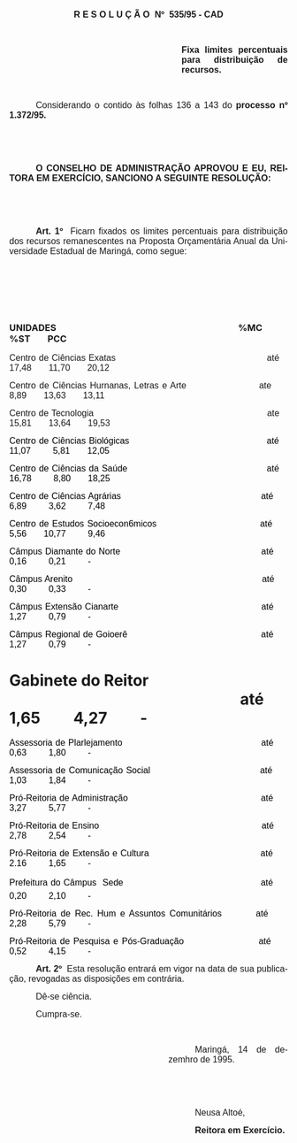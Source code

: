 <body lang=PT-BR style='tab-interval:36.0pt'>

<div class=Section1>

<p class=MsoNormal align=center style='text-align:center'><b><span
style='font-size:12.0pt;mso-bidi-font-size:10.0pt;font-family:Arial'>R E S O L
U Ç Ã O<span style="mso-spacerun: yes">  </span>Nº<span style="mso-spacerun:
yes">  </span>535/95 - CAD<o:p></o:p></span></b></p>

<p class=MsoNormal style='text-align:justify'><span style='font-size:12.0pt;
mso-bidi-font-size:10.0pt;font-family:Arial'><![if !supportEmptyParas]>&nbsp;<![endif]><o:p></o:p></span></p>

<p class=MsoNormal style='margin-left:233.9pt;text-align:justify'><b><span
style='font-size:12.0pt;mso-bidi-font-size:10.0pt;font-family:Arial'>Fixa
limites percentuais para distribuição de recursos.<o:p></o:p></span></b></p>

<p class=MsoNormal style='text-align:justify'><span style='font-size:12.0pt;
mso-bidi-font-size:10.0pt;font-family:Arial'><![if !supportEmptyParas]>&nbsp;<![endif]><o:p></o:p></span></p>

<p class=MsoNormal style='text-align:justify;text-indent:36.0pt'><span
style='font-size:12.0pt;mso-bidi-font-size:10.0pt;font-family:Arial'>Considerando
o contido às folhas 136 a 143 do <b>processo nº 1.372/95.</b><o:p></o:p></span></p>

<p class=MsoNormal style='text-align:justify'><span style='font-size:12.0pt;
mso-bidi-font-size:10.0pt;font-family:Arial'><![if !supportEmptyParas]>&nbsp;<![endif]><o:p></o:p></span></p>

<p class=MsoNormal style='text-align:justify'><span style='font-size:12.0pt;
mso-bidi-font-size:10.0pt;font-family:Arial'><![if !supportEmptyParas]>&nbsp;<![endif]><o:p></o:p></span></p>

<p class=MsoNormal style='text-align:justify;text-indent:36.0pt'><b><span
style='font-size:12.0pt;mso-bidi-font-size:10.0pt;font-family:Arial'>O CONSELHO
DE ADMINISTRAÇÃO APROVOU E EU, REITORA EM EXERCÍCIO, SANCIONO A SEGUINTE
RESOLUÇÃO:</span></b><span style='font-size:12.0pt;mso-bidi-font-size:10.0pt;
font-family:Arial'><o:p></o:p></span></p>

<p class=MsoNormal style='text-align:justify'><span lang=EN-US
style='font-size:12.0pt;mso-bidi-font-size:10.0pt;font-family:Arial;mso-ansi-language:
EN-US'><![if !supportEmptyParas]>&nbsp;<![endif]><o:p></o:p></span></p>

<p class=MsoNormal style='text-align:justify'><span lang=EN-US
style='font-size:12.0pt;mso-bidi-font-size:10.0pt;font-family:Arial;mso-ansi-language:
EN-US'><![if !supportEmptyParas]>&nbsp;<![endif]><o:p></o:p></span></p>

<p class=MsoNormal style='text-align:justify;text-indent:36.0pt'><b><span
style='font-size:12.0pt;mso-bidi-font-size:10.0pt;font-family:Arial'>Art.
1º<span style="mso-spacerun: yes">  </span></span></b><span style='font-size:
12.0pt;mso-bidi-font-size:10.0pt;font-family:Arial'>Ficarn fixados os limites
percentuais para distribuição dos recursos remanescentes na Proposta
Orçamentária Anual da Universidade Estadual de Maringá, como segue: <o:p></o:p></span></p>

<p class=MsoNormal style='text-align:justify'><span style='font-size:12.0pt;
mso-bidi-font-size:10.0pt;font-family:Arial'><![if !supportEmptyParas]>&nbsp;<![endif]><o:p></o:p></span></p>

<p class=MsoNormal style='text-align:justify'><span lang=EN-US
style='font-size:12.0pt;mso-bidi-font-size:10.0pt;font-family:Arial;mso-ansi-language:
EN-US'><![if !supportEmptyParas]>&nbsp;<![endif]><o:p></o:p></span></p>

<p class=MsoNormal style='text-align:justify'><span lang=EN-US
style='font-size:12.0pt;mso-bidi-font-size:10.0pt;font-family:Arial;mso-ansi-language:
EN-US'><![if !supportEmptyParas]>&nbsp;<![endif]><o:p></o:p></span></p>

<h3>UNIDADES <span style='mso-tab-count:2'>                                                                                    </span>%MC<span
style='mso-tab-count:1'>      </span>%ST<span style='mso-tab-count:1'>        </span>PCC</h3>

<p class=MsoNormal style='text-align:justify;tab-stops:290.6pt 318.95pt 13.0cm 418.2pt'><span
style='font-size:12.0pt;mso-bidi-font-size:10.0pt;font-family:Arial'>Centro de
Ciências Exatas<span style="mso-spacerun: yes">     </span><span
style='mso-tab-count:1'>                                             </span>até<span
style='mso-tab-count:1'>    </span>17,48<span style='mso-tab-count:1'>       </span>11,70<span
style='mso-tab-count:1'>       </span>20,12<o:p></o:p></span></p>

<p class=MsoNormal style='text-align:justify;tab-stops:290.6pt 318.95pt 13.0cm 418.2pt'><span
style='font-size:12.0pt;mso-bidi-font-size:10.0pt;font-family:Arial'>Centro de
Ciências Hurnanas, Letras e Arte<span style='mso-tab-count:1'>                     </span>ate<span
style='mso-tab-count:1'>    </span><span style="mso-spacerun: yes"> 
</span>8,89<span style='mso-tab-count:1'>       </span>13,63<span
style='mso-tab-count:1'>       </span>13,11<o:p></o:p></span></p>

<p class=MsoNormal style='text-align:justify;tab-stops:290.6pt 318.95pt 13.0cm 418.2pt'><span
style='font-size:12.0pt;mso-bidi-font-size:10.0pt;font-family:Arial'>Centro de
Tecnologia <span style='mso-tab-count:1'>                                                          </span>ate<span
style='mso-tab-count:1'>    </span>15,81<span style='mso-tab-count:1'>       </span>13,64<span
style='mso-tab-count:1'>       </span>19,53<o:p></o:p></span></p>

<p class=MsoNormal style='text-align:justify;tab-stops:290.6pt 318.95pt 13.0cm 418.15pt'><span
style='font-size:12.0pt;mso-bidi-font-size:10.0pt;font-family:Arial;color:windowtext'>Centro
de Ciências Biológicas <span style='mso-tab-count:1'>                                           </span>até<span
style='mso-tab-count:1'>    </span>11,07<span style='mso-tab-count:1'>       </span><span
style="mso-spacerun: yes">  </span>5,81<span style='mso-tab-count:1'>       </span>12,05<o:p></o:p></span></p>

<p class=MsoNormal style='text-align:justify;tab-stops:290.6pt 318.95pt 13.0cm 418.15pt'><span
style='font-size:12.0pt;mso-bidi-font-size:10.0pt;font-family:Arial;color:windowtext'>Centro
de Ciências da Saúde<span style='mso-tab-count:1'>                                             </span>até<span
style='mso-tab-count:1'>    </span>16,78<span style='mso-tab-count:1'>       </span><span
style="mso-spacerun: yes">  </span>8,80<span style='mso-tab-count:1'>       </span>18,25<o:p></o:p></span></p>

<p class=MsoNormal style='text-align:justify;tab-stops:290.6pt 318.95pt 13.0cm 418.15pt'><span
style='font-size:12.0pt;mso-bidi-font-size:10.0pt;font-family:Arial;color:windowtext'>Centro
de Ciências Agrárias <span style='mso-tab-count:1'>                                              </span>até<span
style='mso-tab-count:1'>    </span><span style="mso-spacerun: yes"> 
</span>6,89<span style='mso-tab-count:1'>       </span><span
style="mso-spacerun: yes">  </span>3,62<span style='mso-tab-count:1'>       </span><span
style="mso-spacerun: yes">  </span>7,48<o:p></o:p></span></p>

<p class=MsoNormal style='text-align:justify;tab-stops:290.6pt 318.95pt 13.0cm 418.15pt'><span
style='font-size:12.0pt;mso-bidi-font-size:10.0pt;font-family:Arial;color:windowtext'>Centro
de Estudos Socioecon6micos<span style='mso-tab-count:1'>                                </span>até<span
style='mso-tab-count:1'>    </span><span style="mso-spacerun: yes"> 
</span>5,56<span style='mso-tab-count:1'>       </span>10,77<span
style='mso-tab-count:1'>       </span><span style="mso-spacerun: yes"> 
</span>9,46<o:p></o:p></span></p>

<p class=MsoNormal style='text-align:justify;tab-stops:290.6pt 318.95pt 13.0cm 418.15pt'><span
style='font-size:12.0pt;mso-bidi-font-size:10.0pt;font-family:Arial;color:windowtext'>Câmpus
Diamante do Norte <span style='mso-tab-count:1'>                                               </span>até<span
style='mso-tab-count:1'>    </span><span style="mso-spacerun: yes"> 
</span>0,16<span style='mso-tab-count:1'>       </span><span
style="mso-spacerun: yes">  </span>0,21<span style='mso-tab-count:1'>       </span><span
style="mso-spacerun: yes">  </span>-<o:p></o:p></span></p>

<p class=MsoNormal style='text-align:justify;tab-stops:290.6pt 318.95pt 13.0cm 418.15pt'><span
style='font-size:12.0pt;mso-bidi-font-size:10.0pt;font-family:Arial;color:windowtext'>Câmpus
Arenito<span style='mso-tab-count:1'>                                                                     </span>até<span
style='mso-tab-count:1'>    </span><span style="mso-spacerun: yes"> 
</span>0,30<span style='mso-tab-count:1'>       </span><span
style="mso-spacerun: yes">  </span>0,33<span style='mso-tab-count:1'>       </span><span
style="mso-spacerun: yes">  </span>-<o:p></o:p></span></p>

<p class=MsoNormal style='text-align:justify;tab-stops:290.6pt 318.95pt 13.0cm 418.15pt'><span
style='font-size:12.0pt;mso-bidi-font-size:10.0pt;font-family:Arial;color:windowtext'>Câmpus
Extensão Cianarte<span style='mso-tab-count:1'>                                                 </span>até<span
style='mso-tab-count:1'>    </span><span style="mso-spacerun: yes"> 
</span>1,27<span style='mso-tab-count:1'>       </span><span
style="mso-spacerun: yes">  </span>0,79<span style='mso-tab-count:1'>       </span><span
style="mso-spacerun: yes">  </span>-<o:p></o:p></span></p>

<p class=MsoNormal style='text-align:justify;tab-stops:290.6pt 318.95pt 13.0cm 418.15pt'><span
style='font-size:12.0pt;mso-bidi-font-size:10.0pt;font-family:Arial;color:windowtext'>Câmpus
Regional de Goioerê<span style='mso-tab-count:1'>                                             </span>até<span
style='mso-tab-count:1'>    </span><span style="mso-spacerun: yes"> 
</span>1,27<span style='mso-tab-count:1'>       </span><span
style="mso-spacerun: yes">  </span>0,79<span style='mso-tab-count:1'>       </span><span
style="mso-spacerun: yes">  </span>-<o:p></o:p></span></p>

<h1 style='tab-stops:290.6pt 318.95pt 13.0cm 418.2pt'>Gabinete do Reitor <span
style='mso-tab-count:1'>                                                               </span>até<span
style='mso-tab-count:1'>    </span><span style="mso-spacerun: yes"> 
</span>1,65<span style='mso-tab-count:1'>       </span><span
style="mso-spacerun: yes">  </span>4,27<span style='mso-tab-count:1'>       </span><span
style="mso-spacerun: yes">  </span>-</h1>

<p class=MsoNormal style='text-align:justify;tab-stops:290.6pt 318.95pt 13.0cm 418.15pt'><span
style='font-size:12.0pt;mso-bidi-font-size:10.0pt;font-family:Arial;color:windowtext'>Assessoria
de Plarlejamento<span style='mso-tab-count:1'>                                               </span>até<span
style='mso-tab-count:1'>    </span><span style="mso-spacerun: yes"> 
</span>0,63<span style='mso-tab-count:1'>       </span><span
style="mso-spacerun: yes">  </span>1,80<span style='mso-tab-count:1'>       </span><span
style="mso-spacerun: yes">  </span>-<o:p></o:p></span></p>

<p class=MsoNormal style='text-align:justify;tab-stops:290.6pt 318.95pt 13.0cm 418.15pt'><span
style='font-size:12.0pt;mso-bidi-font-size:10.0pt;font-family:Arial;color:windowtext'>Assessoria
de Comunicação Social<span style='mso-tab-count:1'>                                  </span>até<span
style='mso-tab-count:1'>    </span><span style="mso-spacerun: yes">  </span>1,03<span
style='mso-tab-count:1'>       </span><span style="mso-spacerun: yes"> 
</span>1,84<span style='mso-tab-count:1'>       </span><span
style="mso-spacerun: yes">  </span>-<o:p></o:p></span></p>

<p class=MsoNormal style='text-align:justify;tab-stops:290.6pt 318.95pt 13.0cm 418.15pt'><span
style='font-size:12.0pt;mso-bidi-font-size:10.0pt;font-family:Arial;color:windowtext'>Pró-Reitoria
de Administração<span style='mso-tab-count:1'>                                            </span>até<span
style='mso-tab-count:1'>    </span><span style="mso-spacerun: yes"> 
</span>3,27<span style='mso-tab-count:1'>       </span><span
style="mso-spacerun: yes">  </span>5,77<span style='mso-tab-count:1'>       </span><span
style="mso-spacerun: yes">  </span>-<o:p></o:p></span></p>

<p class=MsoNormal style='text-align:justify;tab-stops:290.6pt 318.95pt 13.0cm 418.15pt'><span
style='font-size:12.0pt;mso-bidi-font-size:10.0pt;font-family:Arial;color:windowtext'>Pró-Reitoria
de Ensino<span style='mso-tab-count:1'>                                                         </span>até<span
style='mso-tab-count:1'>    </span><span style="mso-spacerun: yes"> 
</span>2,78<span style='mso-tab-count:1'>       </span><span
style="mso-spacerun: yes">  </span>2,54<span style='mso-tab-count:1'>       </span><span
style="mso-spacerun: yes">  </span>-<o:p></o:p></span></p>

<p class=MsoNormal style='text-align:justify;tab-stops:290.6pt 318.95pt 13.0cm 418.15pt'><span
style='font-size:12.0pt;mso-bidi-font-size:10.0pt;font-family:Arial;color:windowtext'>Pró-Reitoria
de Extensão e Cultura<span style='mso-tab-count:1'>                                    </span>até<span
style='mso-tab-count:1'>    </span><span style="mso-spacerun: yes"> 
</span>2.16<span style='mso-tab-count:1'>       </span><span
style="mso-spacerun: yes">  </span>1,65<span style='mso-tab-count:1'>       </span><span
style="mso-spacerun: yes">  </span>-<o:p></o:p></span></p>

<p class=MsoNormal style='text-align:justify;tab-stops:290.6pt 318.95pt 13.0cm 418.15pt'><span
style='font-size:12.0pt;mso-bidi-font-size:10.0pt;font-family:Arial;color:windowtext'>Prefeitura
do Câmpus  Sede<span style='mso-tab-count:1'>                                             </span>até<span
style='mso-tab-count:1'>    </span><span style="mso-spacerun: yes"> 
</span>0,20<span style='mso-tab-count:1'>       </span><span
style="mso-spacerun: yes">  </span>2,10<span style='mso-tab-count:1'>       </span><span
style="mso-spacerun: yes">  </span>-<o:p></o:p></span></p>

<p class=MsoNormal style='text-align:justify;tab-stops:290.6pt 318.95pt 13.0cm 418.15pt'><span
style='font-size:12.0pt;mso-bidi-font-size:10.0pt;font-family:Arial;color:windowtext'>Pró-Reitoria
de Rec. Hum e Assuntos Comunitários<span style='mso-tab-count:1'>        </span>até<span
style='mso-tab-count:1'>    </span><span style="mso-spacerun: yes"> 
</span>2,28<span style='mso-tab-count:1'>       </span><span
style="mso-spacerun: yes">  </span>5,79<span style='mso-tab-count:1'>       </span><span
style="mso-spacerun: yes">  </span>-<o:p></o:p></span></p>

<p class=MsoNormal style='text-align:justify;tab-stops:290.6pt 318.95pt 13.0cm 418.15pt'><span
style='font-size:12.0pt;mso-bidi-font-size:10.0pt;font-family:Arial;color:windowtext'>Pró-Reitoria
de Pesquisa e Pós-Graduação<span style='mso-tab-count:1'>                     </span>até<span
style='mso-tab-count:1'>    </span><span style="mso-spacerun: yes"> 
</span>0,52<span style='mso-tab-count:1'>       </span><span
style="mso-spacerun: yes">  </span>4,15<span style='mso-tab-count:1'>       </span><span
style="mso-spacerun: yes">  </span>-<o:p></o:p></span></p>

<p class=MsoNormal style='text-align:justify;text-indent:36.0pt'><b><span
style='font-size:12.0pt;mso-bidi-font-size:10.0pt;font-family:Arial'>Art.
2º<span style="mso-spacerun: yes">  </span></span></b><span style='font-size:
12.0pt;mso-bidi-font-size:10.0pt;font-family:Arial'>Esta resolução entrará em
vigor na data de sua publicação, revogadas as disposições em contrária.<o:p></o:p></span></p>

<p class=MsoNormal style='text-align:justify;text-indent:36.0pt'><span
style='font-size:12.0pt;mso-bidi-font-size:10.0pt;font-family:Arial'>Dê-se
ciência.<o:p></o:p></span></p>

<p class=MsoNormal style='text-align:justify;text-indent:36.0pt'><span
style='font-size:12.0pt;mso-bidi-font-size:10.0pt;font-family:Arial'>Cumpra-se.<o:p></o:p></span></p>

<p class=MsoNormal style='text-align:justify'><span style='font-size:12.0pt;
mso-bidi-font-size:10.0pt;font-family:Arial'><![if !supportEmptyParas]>&nbsp;<![endif]><o:p></o:p></span></p>

<p class=MsoNormal style='margin-left:216.0pt;text-align:justify;text-indent:
36.0pt'><span style='font-size:12.0pt;mso-bidi-font-size:10.0pt;font-family:
Arial'>Maringá, 14 de dezemhro de 1995.<o:p></o:p></span></p>

<p class=MsoNormal style='margin-left:216.0pt;text-align:justify;text-indent:
36.0pt'><span style='font-size:12.0pt;mso-bidi-font-size:10.0pt;font-family:
Arial'><![if !supportEmptyParas]>&nbsp;<![endif]><o:p></o:p></span></p>

<p class=MsoNormal style='margin-left:216.0pt;text-align:justify;text-indent:
36.0pt'><span style='font-size:12.0pt;mso-bidi-font-size:10.0pt;font-family:
Arial'><![if !supportEmptyParas]>&nbsp;<![endif]><o:p></o:p></span></p>

<p class=MsoNormal style='margin-left:216.0pt;text-align:justify;text-indent:
36.0pt'><span style='font-size:12.0pt;mso-bidi-font-size:10.0pt;font-family:
Arial'>Neusa Altoé,<o:p></o:p></span></p>

<p class=MsoNormal style='margin-left:216.0pt;text-align:justify;text-indent:
36.0pt'><b><span style='font-size:12.0pt;mso-bidi-font-size:10.0pt;font-family:
Arial'>Reitora em Exercício.<o:p></o:p></span></b></p>

</div>

</body>
